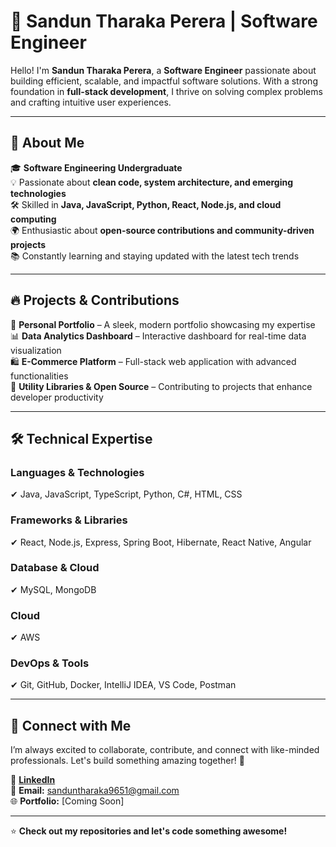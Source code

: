 # 🌟 Sandun Tharaka Perera | Software Engineer

Hello! I'm **Sandun Tharaka Perera**, a **Software Engineer** passionate about building efficient, scalable, and impactful software solutions. With a strong foundation in **full-stack development**, I thrive on solving complex problems and crafting intuitive user experiences.

---

## 🚀 About Me

🎓 **Software Engineering Undergraduate**  
💡 Passionate about **clean code, system architecture, and emerging technologies**  
🛠 Skilled in **Java, JavaScript, Python, React, Node.js, and cloud computing**  
🌍 Enthusiastic about **open-source contributions and community-driven projects**  
📚 Constantly learning and staying updated with the latest tech trends  

---

## 🔥 Projects & Contributions

🔹 **Personal Portfolio** – A sleek, modern portfolio showcasing my expertise  
📊 **Data Analytics Dashboard** – Interactive dashboard for real-time data visualization  
🛍 **E-Commerce Platform** – Full-stack web application with advanced functionalities  
🔧 **Utility Libraries & Open Source** – Contributing to projects that enhance developer productivity  

---

## 🛠 Technical Expertise

### **Languages & Technologies**  
✔ Java, JavaScript, TypeScript, Python, C#, HTML, CSS  

### **Frameworks & Libraries**  
✔ React, Node.js, Express, Spring Boot, Hibernate, React Native, Angular  

### **Database & Cloud**  
✔ MySQL, MongoDB 

### **Cloud**  
✔ AWS
### **DevOps & Tools**  
✔ Git, GitHub, Docker, IntelliJ IDEA, VS Code, Postman  

---

## 🤝 Connect with Me

I’m always excited to collaborate, contribute, and connect with like-minded professionals. Let's build something amazing together! 🚀

🔗 **[LinkedIn](#)**  
📧 **Email:** sanduntharaka9651@gmail.com  
🌐 **Portfolio:** [Coming Soon]  

---

⭐ **Check out my repositories and let's code something awesome!**

